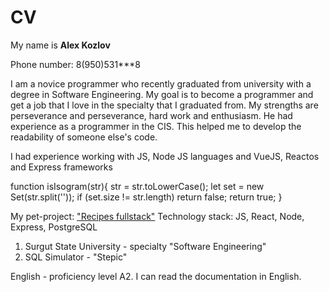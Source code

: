 # CV

My name is **Alex Kozlov**

Phone number: 8(950)531***8

I am a novice programmer who recently graduated from university with a degree in Software Engineering. My goal is to become a programmer and get a job that I love in the specialty that I graduated from.
My strengths are perseverance and perseverance, hard work and enthusiasm.
He had experience as a programmer in the CIS. This helped me to develop the readability of someone else's code.

I had experience working with JS, Node JS languages and VueJS, Reactos and Express frameworks

function isIsogram(str){
  str = str.toLowerCase();
  let set = new Set(str.split(''));
  if (set.size != str.length)
    return false;
  return true;
}

My pet-project:
["Recipes fullstack"](https://github.com/techiner/recipesFullStack)
Technology stack: JS, React, Node, Express, PostgreSQL

1. Surgut State University - specialty "Software Engineering"
2. SQL Simulator - "Stepic"

English - proficiency level A2. I can read the documentation in English.

